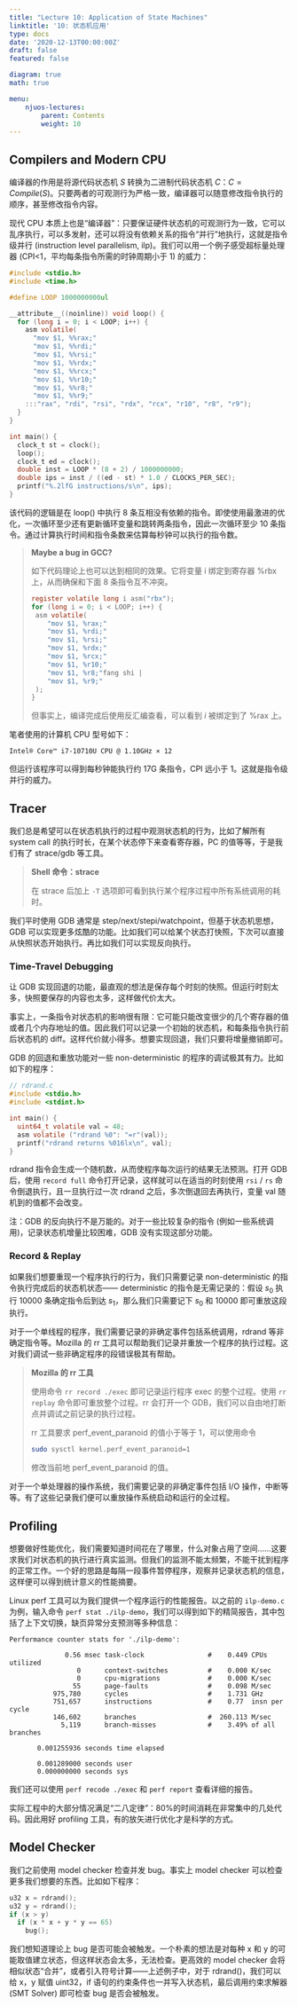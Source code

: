 ```yaml
---
title: "Lecture 10: Application of State Machines"
linktitle: '10: 状态机应用'
type: docs
date: '2020-12-13T00:00:00Z'
draft: false
featured: false

diagram: true
math: true

menu:
    njuos-lectures:
        parent: Contents
        weight: 10
---
```


## Compilers and Modern CPU

编译器的作用是将源代码状态机 $S$ 转换为二进制代码状态机 $C$：$C=Compile(S)$。只要两者的可观测行为严格一致，编译器可以随意修改指令执行的顺序，甚至修改指令内容。

现代 CPU 本质上也是“编译器”：只要保证硬件状态机的可观测行为一致，它可以乱序执行，可以多发射，还可以将没有依赖关系的指令“并行”地执行，这就是指令级并行 (instruction level parallelism, ilp)。我们可以用一个例子感受超标量处理器 (CPI<1，平均每条指令所需的时钟周期小于 1) 的威力：

```c
#include <stdio.h>
#include <time.h>

#define LOOP 1000000000ul

__attribute__((noinline)) void loop() {
  for (long i = 0; i < LOOP; i++) {
    asm volatile(
      "mov $1, %%rax;"
      "mov $1, %%rdi;"
      "mov $1, %%rsi;"
      "mov $1, %%rdx;"
      "mov $1, %%rcx;"
      "mov $1, %%r10;"
      "mov $1, %%r8;"
      "mov $1, %%r9;"
    :::"rax", "rdi", "rsi", "rdx", "rcx", "r10", "r8", "r9");
  }
}

int main() {
  clock_t st = clock();
  loop();
  clock_t ed = clock();
  double inst = LOOP * (8 + 2) / 1000000000;
  double ips = inst / ((ed - st) * 1.0 / CLOCKS_PER_SEC);
  printf("%.2lfG instructions/s\n", ips);
}
```

该代码的逻辑是在 loop() 中执行 8 条互相没有依赖的指令。即使使用最激进的优化，一次循环至少还有更新循环变量和跳转两条指令，因此一次循环至少 10 条指令。通过计算执行时间和指令条数来估算每秒钟可以执行的指令数。

> **Maybe a bug in GCC?**
>
> 如下代码理论上也可以达到相同的效果。它将变量 i 绑定到寄存器 %rbx 上，从而确保和下面 8 条指令互不冲突。
>
> ```c
> register volatile long i asm("rbx");
> for (long i = 0; i < LOOP; i++) {
>  asm volatile(
>     "mov $1, %rax;"
>     "mov $1, %rdi;"
>     "mov $1, %rsi;"
>     "mov $1, %rdx;"
>     "mov $1, %rcx;"
>     "mov $1, %r10;"
>     "mov $1, %r8;"fang shi |
>     "mov $1, %r9;"
>  );
> }
> ```
>
> 但事实上，编译完成后使用反汇编查看，可以看到 $i$ 被绑定到了 %rax 上。

笔者使用的计算机 CPU 型号如下：

```
Intel® Core™ i7-10710U CPU @ 1.10GHz × 12
```

但运行该程序可以得到每秒钟能执行约 17G 条指令，CPI 远小于 1。这就是指令级并行的威力。

## Tracer

我们总是希望可以在状态机执行的过程中观测状态机的行为，比如了解所有 system call 的执行时长，在某个状态停下来查看寄存器，PC 的值等等，于是我们有了 strace/gdb 等工具。

> **Shell 命令：strace**
>
> 在 strace 后加上 `-T` 选项即可看到执行某个程序过程中所有系统调用的耗时。

我们平时使用 GDB 通常是 step/next/stepi/watchpoint，但基于状态机思想， GDB 可以实现更多炫酷的功能。比如我们可以给某个状态打快照，下次可以直接从快照状态开始执行。再比如我们可以实现反向执行。

### Time-Travel Debugging

让 GDB 实现回退的功能，最直观的想法是保存每个时刻的快照。但运行时刻太多，快照要保存的内容也太多，这样做代价太大。

事实上，一条指令对状态机的影响很有限：它可能只能改变很少的几个寄存器的值或者几个内存地址的值。因此我们可以记录一个初始的状态机，和每条指令执行前后状态机的 diff。这样代价就小得多。想要实现回退，我们只要将增量撤销即可。

GDB 的回退和重放功能对一些 non-deterministic 的程序的调试极其有力。比如如下的程序：

```c
// rdrand.c
#include <stdio.h>
#include <stdint.h>

int main() {
  uint64_t volatile val = 48;
  asm volatile ("rdrand %0": "=r"(val));
  printf("rdrand returns %016lx\n", val);
}
```

rdrand 指令会生成一个随机数，从而使程序每次运行的结果无法预测。打开 GDB 后，使用 `record full` 命令打开记录，这样就可以在适当的时刻使用 `rsi` / `rs` 命令倒退执行，且一旦执行过一次 rdrand 之后，多次倒退回去再执行，变量 val 随机到的值都不会改变。

注：GDB 的反向执行不是万能的。对于一些比较复杂的指令 (例如一些系统调用)，记录状态机增量比较困难，GDB 没有实现这部分功能。

### Record & Replay

如果我们想要重现一个程序执行的行为，我们只需要记录 non-deterministic 的指令执行完成后的状态机状态—— deterministic 的指令是无需记录的：假设 $s_0$ 执行 10000 条确定指令后到达 $s_1$，那么我们只需要记下 $s_0$ 和 10000 即可重放这段执行。

对于一个单线程的程序，我们需要记录的非确定事件包括系统调用，rdrand 等非确定指令等。Mozilla 的 rr 工具可以帮助我们记录并重放一个程序的执行过程。这对我们调试一些非确定程序的段错误极其有帮助。

> **Mozilla 的 rr 工具**
>
> 使用命令 `rr record ./exec` 即可记录运行程序 exec 的整个过程。使用 `rr replay` 命令即可重放整个过程。rr 会打开一个 GDB，我们可以自由地打断点并调试之前记录的执行过程。
>
> rr 工具要求 perf_event_paranoid 的值小于等于 1，可以使用命令
>
> ```bash
> sudo sysctl kernel.perf_event_paranoid=1
> ```
>
> 修改当前地 perf_event_paranoid 的值。

对于一个单处理器的操作系统，我们需要记录的非确定事件包括 I/O 操作，中断等等。有了这些记录我们便可以重放操作系统启动和运行的全过程。

## Profiling

想要做好性能优化，我们需要知道时间花在了哪里，什么对象占用了空间……这要求我们对状态机的执行进行真实监测。但我们的监测不能太频繁，不能干扰到程序的正常工作。一个好的思路是每隔一段事件暂停程序，观察并记录状态机的信息，这样便可以得到统计意义的性能摘要。

Linux perf 工具可以为我们提供一个程序运行的性能报告。以之前的 `ilp-demo.c` 为例，输入命令 `perf stat ./ilp-demo`，我们可以得到如下的精简报告，其中包括了上下文切换，缺页异常分支预测等多种信息：

```
Performance counter stats for './ilp-demo':

              0.56 msec task-clock                #    0.449 CPUs utilized          
                 0      context-switches          #    0.000 K/sec                  
                 0      cpu-migrations            #    0.000 K/sec                  
                55      page-faults               #    0.098 M/sec                  
           975,780      cycles                    #    1.731 GHz                    
           751,657      instructions              #    0.77  insn per cycle         
           146,602      branches                  #  260.113 M/sec                  
             5,119      branch-misses             #    3.49% of all branches        

       0.001255936 seconds time elapsed

       0.001289000 seconds user
       0.000000000 seconds sys
```

我们还可以使用 `perf recode ./exec` 和 `perf report` 查看详细的报告。

实际工程中的大部分情况满足“二八定律”：80%的时间消耗在非常集中的几处代码。因此用好 profiling 工具，有的放矢进行优化才是科学的方式。

## Model Checker

我们之前使用 model checker 检查并发 bug。事实上 model checker 可以检查更多我们想要的东西。比如如下程序：

```c
u32 x = rdrand();
u32 y = rdrand();
if (x > y)
  if (x * x + y * y == 65)
    bug();
```

我们想知道理论上 bug 是否可能会被触发。一个朴素的想法是对每种 x 和 y 的可能取值建立状态，但这样状态会太多，无法检查。更高效的 model checker 会将相似状态“合并”，或者引入符号计算——上述例子中，对于 rdrand()，我们可以给 x，y 赋值 uint32，if 语句的约束条件也一并写入状态机，最后调用约束求解器 (SMT Solver) 即可检查 bug 是否会被触发。